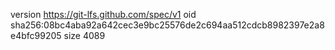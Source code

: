 version https://git-lfs.github.com/spec/v1
oid sha256:08bc4aba92a642cec3e9bc25576de2c694aa512cdcb8982397e2a8e4bfc99205
size 4089
